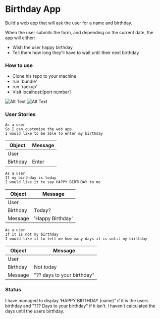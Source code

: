 # Birthday App
Build a web app that will ask the user for a name and birthday.

When the user submits the form, and depending on the current date, the app will either:

- Wish the user happy birthday
- Tell them how long they'll have to wait until their next birthday

### How to use
- Clone his repo to your machine 
- run 'bundle' 
- run 'rackup' 
- Visit localhost:[port number]

![Alt Text](https://media.giphy.com/media/gidadFL35saaYwHsos/giphy.gif)
![Alt Text](https://media.giphy.com/media/S78ncjrKE9IyXw39jk/giphy.gif)

### User Stories

```
As a user 
So I can customise the web app 
I would like to be able to enter my birthday 
```
Object | Message 
-|-
User |
Birthday | Enter


```
As a user 
If my birthday is today 
I would like it to say HAPPY BIRTHDAY to me
```
Object | Message 
-|-
User |
Birthday | Today?
Message | 'Happy Birthday'

```
As a user 
If it is not my birthday 
I would like it to tell me how many days it is until my birthday
```
Object | Message 
-|-
User |
Birthday | Not today
Message | "?? days to your birthday"

### Status 
I have managed to display 'HAPPY BIRTHDAY (name)" if it is the users birthday and "??? Days to your birthday" if it isn't. I haven't calculated the days until the users birthday. 
